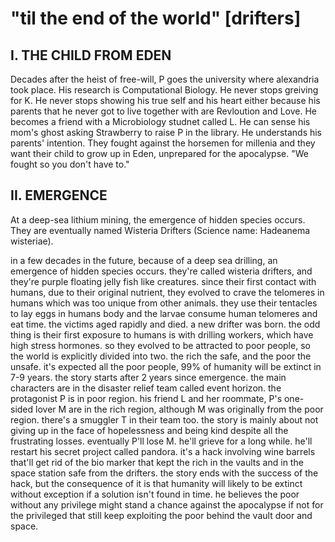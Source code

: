 # "til the end of the world" [drifters]

## I. THE CHILD FROM EDEN

Decades after the heist of free-will, P goes the university where alexandria took place. His research is Computational Biology. He never stops greiving for K. He never stops showing his true self and his heart either because his parents that he never got to live together with are Revloution and Love. He becomes a friend with a Microbiology studnet called L. He can sense his mom's ghost asking Strawberry to raise P in the library. He understands his parents' intention. They fought against the horsemen for millenia and they want their child to grow up in Eden, unprepared for the apocalypse. "We fought so you don't have to."

## II. EMERGENCE

At a deep-sea lithium mining, the emergence of hidden species occurs. They are eventually named Wisteria Drifters (Science name: Hadeanema wisteriae). 

in a few decades in the future, because of a deep sea drilling, an emergence of hidden species occurs. they're called wisteria drifters, and they're purple floating jelly fish like creatures. since their first contact with humans, due to their original nutrient, they evolved to crave the telomeres in humans which was too unique from other animals. they use their tentacles to lay eggs in humans body and the larvae consume human telomeres and eat time. the victims aged rapidly and died. a new drifter was born. the odd thing is their first exposure to humans is with drilling workers, which have high stress hormones. so they evolved to be attracted to poor people, so the world is explicitly divided into two. the rich the safe, and the poor the unsafe. it's expected all the poor people, 99% of humanity will be extinct in 7-9 years. the story starts after 2 years since emergence. the main characters are in the disaster relief team called event horizon. the protagonist P is in poor region. his friend L and her roommate, P's one-sided lover M are in the rich region, although M was originally from the poor region. there's a smuggler T in their team too. the story is mainly about not giving up in the face of hopelessness and being kind despite all the frustrating losses. eventually P'll lose M. he'll grieve for a long while. he'll restart his secret project called pandora. it's a hack involving wine barrels that'll get rid of the bio marker that kept the rich in the vaults and in the space station safe from the drifters. the story ends with the success of the hack, but the consequence of it is that humanity will likely to be extinct without exception if a solution isn't found in time. he believes the poor without any privilege might stand a chance against the apocalypse if not for the privileged that still keep exploiting the poor behind the vault door and space.

